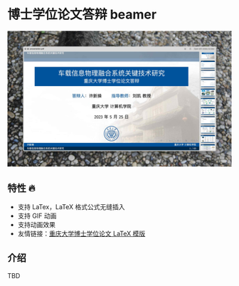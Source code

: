 # 博士学位论文答辩 beamer

![](https://github.com/neardws/My-Doctoral-Dissertation-Defense/blob/main/example.jpg)

## 特性 🔥

- 支持 LaTex，LaTeX 格式公式无缝插入
- 支持 GIF 动画
- 支持动画效果
- 友情链接：[重庆大学博士学位论文 LaTeX 模版](https://github.com/neardws/My-Doctoral-Dissertation)

## 介绍

TBD